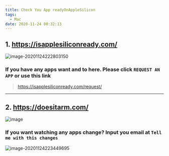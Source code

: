 ```yaml
---
title: Check You App readyOnAppleSilicon
tags: 
  - Mac
date: 2020-11-24 00:32:13
---
```


## 1. <https://isapplesiliconready.com/>

![image-20201124222803150](http://ipic-typora-samzong.oss-cn-qingdao.aliyuncs.com/ipic/2020-11-24-142803.png)

### If you have any apps want and to here. Please click `REQUEST AN APP`  or use this link

> <https://isapplesiliconready.com/request/>

---

## 2. <https://doesitarm.com/>

![image](http://ipic-typora-samzong.oss-cn-qingdao.aliyuncs.com/ipic/2020-11-24-143231.png)

### If you want watching any apps change? Input  you email at  `Tell me with this changes`

![image-20201124223449695](http://ipic-typora-samzong.oss-cn-qingdao.aliyuncs.com/ipic/2020-11-24-143450.png)
